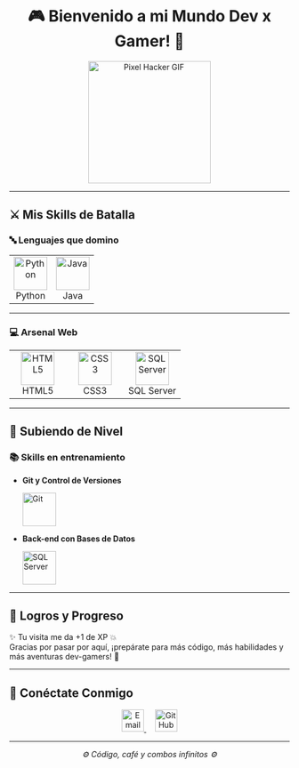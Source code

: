 <h1 align="center">🎮 Bienvenido a mi Mundo Dev x Gamer! 👾</h1>

<p align="center">
  <img src="https://media.giphy.com/media/l3vR85PnGsBwu1PFK/giphy.gif" width="220" alt="Pixel Hacker GIF">
</p>

---

## ⚔️ Mis Skills de Batalla

### 🔤 Lenguajes que domino

<table>
  <tr>
    <td align="center" width="50%">
      <img height="60px" src="https://www.vectorlogo.zone/logos/python/python-ar21.svg" alt="Python">
      <br/>Python
    </td>
    <td align="center" width="50%">
      <img height="60px" src="https://www.vectorlogo.zone/logos/java/java-ar21.svg" alt="Java">
      <br/>Java
    </td>
  </tr>
</table>

---

### 💻 Arsenal Web

<table>
  <tr>
    <td align="center" width="33%">
      <img height="60px" src="https://www.vectorlogo.zone/logos/w3_html5/w3_html5-ar21.svg" alt="HTML5">
      <br/>HTML5
    </td>
    <td align="center" width="33%">
      <img height="60px" src="https://1000logos.net/wp-content/uploads/2020/09/CSS-Logo.png" alt="CSS3">
      <br/>CSS3
    </td>
    <td align="center" width="33%">
      <img height="60px" src="https://www.svgrepo.com/show/303229/microsoft-sql-server-logo.svg" alt="SQL Server">
      <br/>SQL Server
    </td>
  </tr>
</table>

---

## 🧠 Subiendo de Nivel

### 📚 Skills en entrenamiento

- **Git y Control de Versiones**
  
  <img height="60px" src="https://www.vectorlogo.zone/logos/git-scm/git-scm-ar21.svg" alt="Git"/>

- **Back-end con Bases de Datos**

  <img height="60px" src="https://www.svgrepo.com/show/303229/microsoft-sql-server-logo.svg" alt="SQL Server"/>

---

## 🎯 Logros y Progreso

✨ Tu visita me da +1 de XP 💥  
Gracias por pasar por aquí, ¡prepárate para más código, más habilidades y más aventuras dev-gamers! 🚀

---

## 📡 Conéctate Conmigo

<p align="center">
  <a href="mailto:mateo2811123@gmail.com" target="_blank">
    <img src="https://img.icons8.com/color/48/gmail-new.png" alt="Email" title="Email" width="40"/>
  </a>
  &nbsp;&nbsp;&nbsp;
  <a href="https://github.com/Aklan32" target="_blank">
    <img src="https://img.icons8.com/ios-filled/50/000000/github.png" alt="GitHub" title="GitHub" width="40"/>
  </a>
</p>

---

<p align="center"><i>⚙️ Código, café y combos infinitos ⚙️</i></p>

<!-- Last Edited: 09/06/2025 -->
